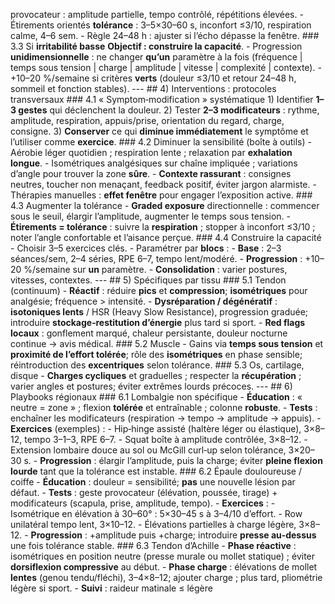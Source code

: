 provocateur : amplitude partielle, tempo contrôlé, répétitions élevées. - Étirements orientés **tolérance** : 3–5×30–60 s, inconfort ≤3/10, respiration calme, 4–6 sem. - Règle 24–48 h : ajuster si l’écho dépasse la fenêtre. ### 3.3 Si **irritabilité basse** **Objectif : construire la capacité**. - Progression **unidimensionnelle** : ne changer **qu’un** paramètre à la fois (fréquence | temps sous tension | charge | amplitude | vitesse | complexité | contexte). - +10–20 %/semaine si critères **verts** (douleur ≤3/10 et retour 24–48 h, sommeil et fonction stables). --- <a id="interventions"></a> ## 4) Interventions : protocoles transversaux ### 4.1 « Symptom‑modification » systématique 1) Identifier **1–3 gestes** qui déclenchent la douleur. 2) Tester **2–3 modificateurs** : rythme, amplitude, respiration, appuis/prise, orientation du regard, charge, consigne. 3) **Conserver** ce qui **diminue immédiatement** le symptôme et l’utiliser comme **exercice**. ### 4.2 Diminuer la sensibilité (boîte à outils) - Aérobie léger quotidien ; respiration lente ; relaxation par **exhalation longue**. - Isométriques analgésiques sur chaîne impliquée ; variations d’angle pour trouver la zone **sûre**. - **Contexte rassurant** : consignes neutres, toucher non menaçant, feedback positif, éviter jargon alarmiste. - Thérapies manuelles : **effet fenêtre** pour engager l’exposition active. ### 4.3 Augmenter la tolérance - **Graded exposure** directionnelle : commencer sous le seuil, élargir l’amplitude, augmenter le temps sous tension. - **Étirements = tolérance** : suivre la **respiration** ; stopper à inconfort ≤3/10 ; noter l’angle confortable et l’aisance perçue. ### 4.4 Construire la capacité - Choisir 3–5 exercices clés. - Paramétrer par **blocs** : - **Base** : 2–3 séances/sem, 2–4 séries, RPE 6–7, tempo lent/modéré. - **Progression** : +10–20 %/semaine sur **un** paramètre. - **Consolidation** : varier postures, vitesses, contextes. --- <a id="tissus"></a> ## 5) Spécifiques par tissu ### 5.1 Tendon (continuum) - **Réactif** : réduire **pics** et **compression**; **isométriques** pour analgésie; fréquence > intensité. - **Dysréparation / dégénératif** : **isotoniques lents** / HSR (Heavy Slow Resistance), progression graduée; introduire **stockage‑restitution d’énergie** plus tard si sport. - **Red flags locaux** : gonflement marqué, chaleur persistante, douleur nocturne continue → avis médical. ### 5.2 Muscle - Gains via **temps sous tension** et **proximité de l’effort tolérée**; rôle des **isométriques** en phase sensible; réintroduction des **excentriques** selon tolérance. ### 5.3 Os, cartilage, disque - **Charges cycliques** et graduelles ; respecter la **récupération** ; varier angles et postures; éviter extrêmes lourds précoces. --- <a id="playbooks"></a> ## 6) Playbooks régionaux ### 6.1 Lombalgie non spécifique - **Éducation** : « neutre = zone » ; flexion **tolérée** et entraînable ; colonne **robuste**. - **Tests** : enchaîner les modificateurs (respiration → tempo → amplitude → appuis). - **Exercices** (exemples) : - Hip‑hinge assisté (haltère léger ou élastique), 3×8–12, tempo 3–1–3, RPE 6–7. - Squat boîte à amplitude contrôlée, 3×8–12. - Extension lombaire douce au sol ou McGill curl‑up selon tolérance, 3×20–30 s. - **Progression** : élargir l’amplitude, puis la charge; éviter **pleine flexion lourde** tant que la tolérance est instable. ### 6.2 Épaule douloureuse / coiffe - **Éducation** : douleur = sensibilité; **pas** une nouvelle lésion par défaut. - **Tests** : geste provocateur (élévation, poussée, tirage) + modificateurs (scapula, prise, amplitude, tempo). - **Exercices** : - Isométrique en élévation à 30–60° : 5×30–45 s à 3–4/10 d’effort. - Row unilatéral tempo lent, 3×10–12. - Élévations partielles à charge légère, 3×8–12. - **Progression** : +amplitude puis +charge; introduire **presse au‑dessus** une fois tolérance stable. ### 6.3 Tendon d’Achille - **Phase réactive** : isométriques en position neutre (presse murale ou mollet statique) ; éviter **dorsiflexion compressive** au début. - **Phase charge** : élévations de mollet **lentes** (genou tendu/fléchi), 3–4×8–12; ajouter charge ; plus tard, pliométrie légère si sport. - **Suivi** : raideur matinale ≤ légère